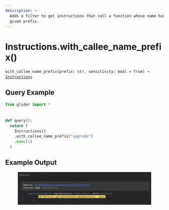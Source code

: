 ```yaml
---
description: >-
  Adds a filter to get instructions that call a function whose name has the
  given prefix.
---
```


# Instructions.with\_callee\_name\_prefix()

`with_callee_name_prefix(prefix: str, sensitivity: bool = True) →` [`Instructions`](./)

## Query Example

```python
from glider import *


def query():
  return (
    Instructions()
    .with_callee_name_prefix("upgrade")
    .exec(1)
  )
```

## Example Output

<figure><img src="../../.gitbook/assets/image (267).png" alt=""><figcaption></figcaption></figure>
